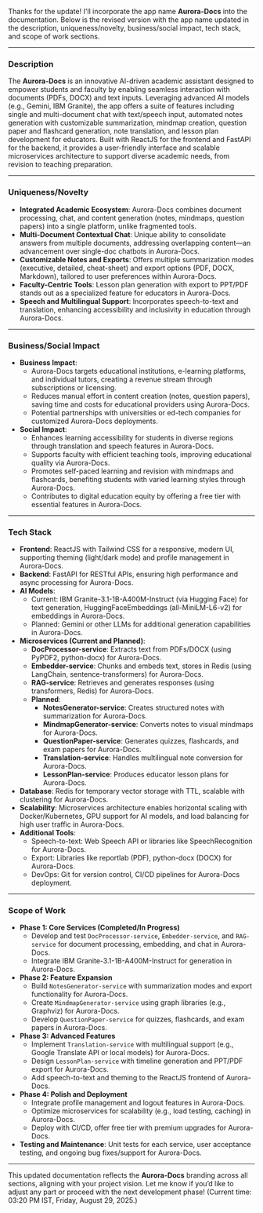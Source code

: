 Thanks for the update! I'll incorporate the app name **Aurora-Docs** into the documentation. Below is the revised version with the app name updated in the description, uniqueness/novelty, business/social impact, tech stack, and scope of work sections.

---

### Description
The **Aurora-Docs** is an innovative AI-driven academic assistant designed to empower students and faculty by enabling seamless interaction with documents (PDFs, DOCX) and text inputs. Leveraging advanced AI models (e.g., Gemini, IBM Granite), the app offers a suite of features including single and multi-document chat with text/speech input, automated notes generation with customizable summarization, mindmap creation, question paper and flashcard generation, note translation, and lesson plan development for educators. Built with ReactJS for the frontend and FastAPI for the backend, it provides a user-friendly interface and scalable microservices architecture to support diverse academic needs, from revision to teaching preparation.

---

### Uniqueness/Novelty
- **Integrated Academic Ecosystem**: Aurora-Docs combines document processing, chat, and content generation (notes, mindmaps, question papers) into a single platform, unlike fragmented tools.
- **Multi-Document Contextual Chat**: Unique ability to consolidate answers from multiple documents, addressing overlapping content—an advancement over single-doc chatbots in Aurora-Docs.
- **Customizable Notes and Exports**: Offers multiple summarization modes (executive, detailed, cheat-sheet) and export options (PDF, DOCX, Markdown), tailored to user preferences within Aurora-Docs.
- **Faculty-Centric Tools**: Lesson plan generation with export to PPT/PDF stands out as a specialized feature for educators in Aurora-Docs.
- **Speech and Multilingual Support**: Incorporates speech-to-text and translation, enhancing accessibility and inclusivity in education through Aurora-Docs.

---

### Business/Social Impact
- **Business Impact**: 
  - Aurora-Docs targets educational institutions, e-learning platforms, and individual tutors, creating a revenue stream through subscriptions or licensing.
  - Reduces manual effort in content creation (notes, question papers), saving time and costs for educational providers using Aurora-Docs.
  - Potential partnerships with universities or ed-tech companies for customized Aurora-Docs deployments.
- **Social Impact**: 
  - Enhances learning accessibility for students in diverse regions through translation and speech features in Aurora-Docs.
  - Supports faculty with efficient teaching tools, improving educational quality via Aurora-Docs.
  - Promotes self-paced learning and revision with mindmaps and flashcards, benefiting students with varied learning styles through Aurora-Docs.
  - Contributes to digital education equity by offering a free tier with essential features in Aurora-Docs.

---

### Tech Stack
- **Frontend**: ReactJS with Tailwind CSS for a responsive, modern UI, supporting theming (light/dark mode) and profile management in Aurora-Docs.
- **Backend**: FastAPI for RESTful APIs, ensuring high performance and async processing for Aurora-Docs.
- **AI Models**: 
  - Current: IBM Granite-3.1-1B-A400M-Instruct (via Hugging Face) for text generation, HuggingFaceEmbeddings (all-MiniLM-L6-v2) for embeddings in Aurora-Docs.
  - Planned: Gemini or other LLMs for additional generation capabilities in Aurora-Docs.
- **Microservices (Current and Planned)**:
  - **DocProcessor-service**: Extracts text from PDFs/DOCX (using PyPDF2, python-docx) for Aurora-Docs.
  - **Embedder-service**: Chunks and embeds text, stores in Redis (using LangChain, sentence-transformers) for Aurora-Docs.
  - **RAG-service**: Retrieves and generates responses (using transformers, Redis) for Aurora-Docs.
  - **Planned**: 
    - **NotesGenerator-service**: Creates structured notes with summarization for Aurora-Docs.
    - **MindmapGenerator-service**: Converts notes to visual mindmaps for Aurora-Docs.
    - **QuestionPaper-service**: Generates quizzes, flashcards, and exam papers for Aurora-Docs.
    - **Translation-service**: Handles multilingual note conversion for Aurora-Docs.
    - **LessonPlan-service**: Produces educator lesson plans for Aurora-Docs.
- **Database**: Redis for temporary vector storage with TTL, scalable with clustering for Aurora-Docs.
- **Scalability**: Microservices architecture enables horizontal scaling with Docker/Kubernetes, GPU support for AI models, and load balancing for high user traffic in Aurora-Docs.
- **Additional Tools**: 
  - Speech-to-text: Web Speech API or libraries like SpeechRecognition for Aurora-Docs.
  - Export: Libraries like reportlab (PDF), python-docx (DOCX) for Aurora-Docs.
  - DevOps: Git for version control, CI/CD pipelines for Aurora-Docs deployment.

---

### Scope of Work
- **Phase 1: Core Services (Completed/In Progress)**
  - Develop and test `DocProcessor-service`, `Embedder-service`, and `RAG-service` for document processing, embedding, and chat in Aurora-Docs.
  - Integrate IBM Granite-3.1-1B-A400M-Instruct for generation in Aurora-Docs.
- **Phase 2: Feature Expansion**
  - Build `NotesGenerator-service` with summarization modes and export functionality for Aurora-Docs.
  - Create `MindmapGenerator-service` using graph libraries (e.g., Graphviz) for Aurora-Docs.
  - Develop `QuestionPaper-service` for quizzes, flashcards, and exam papers in Aurora-Docs.
- **Phase 3: Advanced Features**
  - Implement `Translation-service` with multilingual support (e.g., Google Translate API or local models) for Aurora-Docs.
  - Design `LessonPlan-service` with timeline generation and PPT/PDF export for Aurora-Docs.
  - Add speech-to-text and theming to the ReactJS frontend of Aurora-Docs.
- **Phase 4: Polish and Deployment**
  - Integrate profile management and logout features in Aurora-Docs.
  - Optimize microservices for scalability (e.g., load testing, caching) in Aurora-Docs.
  - Deploy with CI/CD, offer free tier with premium upgrades for Aurora-Docs.
- **Testing and Maintenance**: Unit tests for each service, user acceptance testing, and ongoing bug fixes/support for Aurora-Docs.

---

This updated documentation reflects the **Aurora-Docs** branding across all sections, aligning with your project vision. Let me know if you’d like to adjust any part or proceed with the next development phase! (Current time: 03:20 PM IST, Friday, August 29, 2025.)